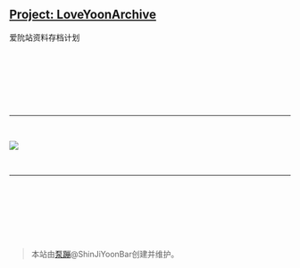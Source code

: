## [Project: LoveYoonArchive](./ProjectLoveYoonArchive/)
爱阭站资料存档计划

<br><br><br><br><br><br>

---

<br>

![](https://shinjiyoonbar.github.io/Project-LoveYoonArchive/Twitter/2022/6/Images/twitter_220602_LetterOfWarToThePaste.jpg)

<br>

---

<br><br><br><br><br><br>

> 本站由[泵蹦](https://github.com/Deleeete)@ShinJiYoonBar创建并维护。
